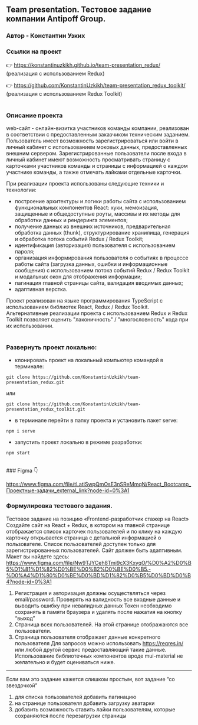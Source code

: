 ## Team presentation. Тестовое задание компании Antipoff Group.
### Автор - Константин Узких

### Ссылки на проект
👉 https://konstantinuzkikh.github.io/team-presentation_redux/  (реализация с использованием Redux)

👉 https://github.com/KonstantinUzkikh/team-presentation_redux_toolkit/  (реализация с использованием Redux Toolkit)
</br></br>
### Описание проекта
web-сайт - онлайн-визитка участников команды компании, реализован в соответствии с предоставленным заказчиком техническим заданием. Пользователь имеет возможность зарегистрироваться или войти в личный кабинет с использованием моковых данных, предоставленных внешним сервером. Зарегистрированные пользователи после входа в личный кабинет имеют возможность просматривать страницу с карточками участников команды и страницы с информацией о каждом участнике команды, а также отмечать лайками отдельные карточки.

При реализации проекта использованы следующие техники и технологии:
- построение архитектуры и логики работы сайта с использованием функциональных компонентов React: хуки, мемоизация, защищенные и общедоступные роуты, массивы и их методы для обработки данных и рендеринга элементов;
- получение данных из внешних источников, предварительная обработка данных (thunk), структурирование хранилища, генерация и обработка потока событий Redux / Redux Toolkit;
- идентификация (авторизация) пользователя с использованием пароля;
- организация информирования пользователя о событиях в процессе работы сайта (загрузка данных, ошибки и информационные сообщения) с использованием потока событий Redux / Redux Toolkit и модальных окон для отображения информации;
- пагинация главной страницы сайта, валидация вводимых данных;
- адаптивная верстка.

Проект реализован на языке программирования TypeScript с использованием библиотек React, Redux / Redux Toolkit. Альтернативные реализации проекта с использованием Redux и Redux Toolkit позволяет оценить "лаконичность" / "многословность" кода при их использовании.
</br></br>
### Развернуть проект локально:
- клонировать проект на локальный компьютер командой в терминале:
```
git clone https://github.com/KonstantinUzkikh/team-presentation_redux.git
```
или
```
git clone https://github.com/KonstantinUzkikh/team-presentation_redux_toolkit.git
```

- в терминале перейти в папку проекта и установить пакет serve:
```
npm i serve
```
- запустить проект локально в режиме разработки:
```
npm start
```
</br>
### Figma 👇

https://www.figma.com/file/tLatiSwpQmOsE3nSReMmqN/React_Bootcamp_Проектные-задачи_external_link?node-id=0%3A1

### Формулировка тестового задания.
Тестовое задание на позицию «Frontend-разработчик стажер на React»
Создайте сайт на React + Redux, в котором на главной странице отображается список карточек пользователей и по клику на каждую карточку открывается страница с детальной информацией о пользователе. Список пользователей доступен только для зарегистрированных пользователей. Сайт должен быть адаптивным. Макет вы найдете здесь:
https://www.figma.com/file/Nw9TJYCeh8Tmi9cX3KxyqO/%D0%A2%D0%B5%D1%81%D1%82%D0%BE%D0%B2%D0%BE%D0%B5.-%D0%A4%D1%80%D0%BE%D0%BD%D1%82%D0%B5%D0%BD%D0%B4?node-id=0%3A1
1.	Регистрация и авторизация должны осуществляться через email/password. Проверять на валидность все входные данные и выводить ошибку при невалидных данных
Токен необходимо сохранять в памяти браузера и удалять после нажатия на кнопку “выход”
2.	Страница всех пользователей. На этой странице отображаются все пользователи.
3.	Страница пользователя отображает данные конкретного пользователя
Для запросов можно использовать https://reqres.in/ или любой другой сервис предоставляющий такие данные. Использование библиотечных компонентов вроде mui-material не желательно и будет оцениваться ниже.
________________________________________
Если вам это задание кажется слишком простым, вот задание “со звездочкой”
1.	для списка пользователей добавить пагинацию
2.	на странице пользователя добавить загрузку аватарки
3.	добавить возможность ставить лайки пользователям, которые сохраняются  после перезагрузки страницы
